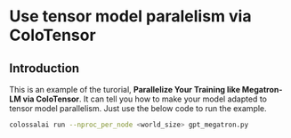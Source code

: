 # Use tensor model paralelism via ColoTensor

## Introduction

This is an example of the turorial, **Parallelize Your Training like Megatron-LM via ColoTensor**.
It can tell you how to make your model adapted to tensor model parallelism.
Just use the below code to run the example.

```bash
colossalai run --nproc_per_node <world_size> gpt_megatron.py
```
